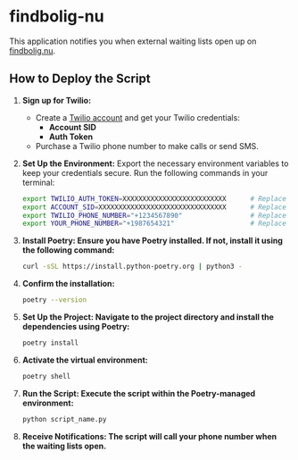 # findbolig-nu

This application notifies you when external waiting lists open up on [findbolig.nu](https://www.findbolig.nu/).

## How to Deploy the Script

1. **Sign up for Twilio:**
   - Create a [Twilio account](https://www.twilio.com/) and get your Twilio credentials:
     - **Account SID**
     - **Auth Token**
   - Purchase a Twilio phone number to make calls or send SMS.

2. **Set Up the Environment:**
   Export the necessary environment variables to keep your credentials secure. Run the following commands in your terminal:

   ```bash
   export TWILIO_AUTH_TOKEN=XXXXXXXXXXXXXXXXXXXXXXXXXX      # Replace with your Twilio Auth Token
   export ACCOUNT_SID=XXXXXXXXXXXXXXXXXXXXXXXXXXXXXXXX      # Replace with your Twilio Account SID
   export TWILIO_PHONE_NUMBER="+1234567890"                 # Replace with your Twilio phone number
   export YOUR_PHONE_NUMBER="+1987654321"                   # Replace with your personal phone number

3. **Install Poetry: Ensure you have Poetry installed. If not, install it using the following command:**

    ```bash
    curl -sSL https://install.python-poetry.org | python3 -

4. **Confirm the installation:**

    ```bash
    poetry --version

4. **Set Up the Project: Navigate to the project directory and install the dependencies using Poetry:**

    ```bash
    poetry install
    
5. **Activate the virtual environment:**

    ```bash
    poetry shell
6. **Run the Script: Execute the script within the Poetry-managed environment:**

    ```bash
    python script_name.py

7. **Receive Notifications: The script will call your phone number when the waiting lists open.**